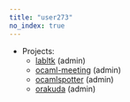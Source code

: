 ```yaml
---
title: "user273"
no_index: true
---
```


* Projects:
  * [labltk](/projects/labltk/) (admin)
  * [ocaml-meeting](/projects/ocaml-meeting/) (admin)
  * [ocamlspotter](/projects/ocamlspotter/) (admin)
  * [orakuda](/projects/orakuda/) (admin)
